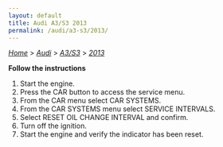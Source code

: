 ```yaml
---
layout: default
title: Audi A3/S3 2013
permalink: /audi/a3-s3/2013/
---
```

[*Home*](/) > [*Audi*](/audi/) > [*A3/S3*](/audi/a3-s3/) > [*2013*](/audi/a3-s3/2013/)

**Follow the instructions**

1. Start the engine.
2. Press the CAR button to access the service menu.
3. From the CAR menu select CAR SYSTEMS.
4. From the CAR SYSTEMS menu select SERVICE INTERVALS.
5. Select RESET OIL CHANGE INTERVAL and confirm.
6. Turn off the ignition.
7. Start the engine and verify the indicator has been reset.